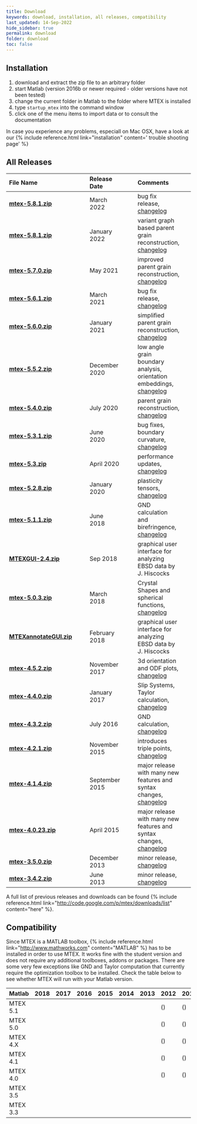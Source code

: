 ```yaml
---
title: Download
keywords: download, installation, all releases, compatibility
last_updated: 14-Sep-2022
hide_sidebar: true
permalink: download
folder: download
toc: false
---
```


## Installation

1. download and extract the zip file to an arbitrary folder
2. start Matlab (version 2016b or newer required - older versions have not been tested)
3. change the current folder in Matlab to the folder where MTEX is installed
4. type `startup_mtex` into the command window
5. click one of the menu items to import data or to consult the documentation

In case you experience any problems, especiall on Mac OSX, have a look at our
{% include reference.html link="installation" content='<i class="fa fa-exclamation-triangle"></i> trouble shooting page' %}

## All Releases

File Name  |||  Release Date||| Comments ||| Downloads
:-|-|-|:-|-|-|:-|-|-|-
[**mtex-5.8.1.zip**](https://github.com/mtex-toolbox/mtex/releases/download/mtex-5.8.1/mtex-5.8.1.zip) ||| March 2022 ||| bug fix release, [changelog](changelog.html) |||
[**mtex-5.8.1.zip**](https://github.com/mtex-toolbox/mtex/releases/download/mtex-5.8.0/mtex-5.8.0.zip) ||| January 2022 ||| variant graph based parent grain reconstruction, [changelog](changelog.html) ||| ![](https://img.shields.io/github/downloads/mtex-toolbox/mtex/mtex-5.8.0/total?color=%23FFFFFF&label=%20&logoColor=%23FFFFFF&style=flat-square)&nbsp;
[**mtex-5.7.0.zip**](https://github.com/mtex-toolbox/mtex/releases/download/mtex-5.7.0/mtex-5.7.0.zip) ||| May 2021 ||| improved parent grain reconstruction, [changelog](changelog.html) ||| ![](https://img.shields.io/github/downloads/mtex-toolbox/mtex/mtex-5.7.0/total?color=%23FFFFFF&label=%20&logoColor=%23FFFFFF&style=flat-square)&nbsp;
[**mtex-5.6.1.zip**](https://github.com/mtex-toolbox/mtex/releases/download/mtex-5.6.1/mtex-5.6.1.zip) ||| March 2021 |||  bug fix release, [changelog](changelog.html) ||| ![](https://img.shields.io/github/downloads/mtex-toolbox/mtex/mtex-5.6.1/total?color=%23FFFFFF&label=%20&logoColor=%23FFFFFF&style=flat-square)&nbsp;
[**mtex-5.6.0.zip**](https://github.com/mtex-toolbox/mtex/releases/download/mtex-5.6.0/mtex-5.6.0.zip) ||| January 2021 |||  simplified parent grain reconstruction, [changelog](changelog.html) ||| ![](https://img.shields.io/github/downloads/mtex-toolbox/mtex/mtex-5.6.0/total?color=%23FFFFFF&label=%20&logoColor=%23FFFFFF&style=flat-square)&nbsp;
[**mtex-5.5.2.zip**](https://github.com/mtex-toolbox/mtex/releases/download/mtex-5.5.2/mtex-5.5.2.zip) ||| December 2020 ||| low angle grain boundary analysis, orientation embeddings, [changelog](changelog.html) ||| ![](https://img.shields.io/github/downloads/mtex-toolbox/mtex/mtex-5.5.2/total?color=%23FFFFFF&label=%20&logoColor=%23FFFFFF&style=flat-square)&nbsp;
[**mtex-5.4.0.zip**](https://github.com/mtex-toolbox/mtex/releases/download/mtex-5.4.0/mtex-5.4.0.zip) ||| July 2020 ||| parent grain reconstruction, [changelog](changelog.html) ||| 2767
[**mtex-5.3.1.zip**](https://github.com/mtex-toolbox/mtex/releases/download/mtex-5.3.1/mtex-5.3.1.zip) ||| June 2020 ||| bug fixes, boundary curvature, [changelog](changelog.html) ||| 1051
[**mtex-5.3.zip**](https://github.com/mtex-toolbox/mtex/releases/download/mtex-5.3/mtex-5.3.zip) ||| April 2020 ||| performance updates, [changelog](changelog.html) ||| 2118
[**mtex-5.2.8.zip**](https://github.com/mtex-toolbox/mtex/releases/download/mtex-5.2.8/mtex-5.2.8.zip) ||| January 2020 ||| plasticity tensors, [changelog](changelog.html) ||| 2919
[**mtex-5.1.1.zip**](https://github.com/mtex-toolbox/mtex/releases/download/mtex-5.1.1/mtex-5.1.1.zip) ||| June 2018 ||| GND calculation and birefringence, [changelog](changelog.html) ||| 8291
[**MTEXGUI-2.4.zip**](https://www.researchgate.net/profile/Jessica_Hiscocks/publication/327848702_MTEX_GUI_for_EBSD_and_Pole_Figure_Plotting_Rev_24/data/5ba97639299bf13e604a3c43/Annotate2p4.zip) ||| Sep 2018 ||| graphical user interface for analyzing EBSD data by J. Hiscocks |||
[**mtex-5.0.3.zip**](https://github.com/mtex-toolbox/mtex/releases/download/mtex-5.0.3/mtex-5.0.3.zip) ||| March 2018 ||| Crystal Shapes and spherical functions, [changelog](changelog.html) ||| 2796
[**MTEXannotateGUI.zip**](https://groups.google.com/group/mtexmail/attach/e87c480486f4/MTEXannotateGUI.zip?part=0.1&authuser=0) ||| February 2018 ||| graphical user interface for analyzing EBSD data by J. Hiscocks |||
[**mtex-4.5.2.zip**](https://github.com/mtex-toolbox/mtex/releases/download/mtex-4.5.2/mtex-4.5.2.zip) ||| November 2017 ||| 3d orientation and ODF plots, [changelog](changelog.html) ||| 4420
[**mtex-4.4.0.zip**](https://github.com/mtex-toolbox/mtex/releases/download/mtex-4.4.0/mtex-4.4.0.zip) ||| January 2017 ||| Slip Systems, Taylor calculation, [changelog](changelog.html) ||| 1252
[**mtex-4.3.2.zip**](https://github.com/mtex-toolbox/mtex/releases/download/mtex-4.3.2/mtex-4.3.2.zip) ||| July 2016 ||| GND calculation, [changelog](changelog.html) ||| 1662
[**mtex-4.2.1.zip**](https://github.com/mtex-toolbox/mtex/releases/download/mtex-4.2.1/mtex-4.2.1.zip) ||| November 2015 ||| introduces triple points, [changelog](changelog.html) ||| 1831
[**mtex-4.1.4.zip**](https://github.com/mtex-toolbox/mtex/releases/download/mtex-4.1.4/mtex-4.1.4.zip) ||| September 2015    ||| major release with many new features and syntax changes, [changelog](changelog.html) ||| 1132
[__mtex-4.0.23.zip__](https://github.com/mtex-toolbox/mtex/releases/download/mtex-4.0.23/mtex-4.0.23.zip) ||| April 2015    ||| major release with many new features and syntax changes, [changelog](changelog.html) ||| 1076
[**mtex-3.5.0.zip**](http://mtex.googlecode.com/files/mtex-3.5.0.zip) ||| December 2013   ||| minor release, [changelog]()||| 2398
[**mtex-3.4.2.zip**](http://mtex.googlecode.com/files/mtex-3.4.2.zip) ||| June 2013       ||| minor release, [changelog]()||| 1660

A full list of previous releases and downloads can be found
{% include reference.html link="http://code.google.com/p/mtex/downloads/list" content="here" %}.

## Compatibility

Since MTEX is a MATLAB toolbox,
{% include reference.html link="http://www.mathworks.com" content="MATLAB" %}
has to be installed in order to use MTEX. It works fine with the student version and does not require any additional toolboxes, addons or packages. There are some very few exceptions like GND and Taylor computation that currently require the optimization toolbox to be installed. Check the table below to see whether MTEX will run with your Matlab version.

| Matlab | 2018 | 2017 | 2016 | 2015 | 2014 | 2013 | 2012 | 2011 | 2010 |
|--------|-------|-------|-------|-------|-------|-------|-------|-------|-------|
|MTEX 5.1| <i class="fa fa-check"></i> | <i class="fa fa-check"></i> | <i class="fa fa-check"></i> | <i class="fa fa-check"></i> | <i class="fa fa-check"></i> | <i class="fa fa-check"></i> | (<i class="fa fa-check"></i>) | (<i class="fa fa-check"></i>) | (<i class="fa fa-check"></i>) |
|MTEX 5.0| <i class="fa fa-check"></i> | <i class="fa fa-check"></i> | <i class="fa fa-check"></i> | <i class="fa fa-check"></i> | <i class="fa fa-check"></i> | <i class="fa fa-check"></i> | (<i class="fa fa-check"></i>) | (<i class="fa fa-check"></i>) | (<i class="fa fa-check"></i>) |
|MTEX 4.X|  | <i class="fa fa-check"></i> | <i class="fa fa-check"></i> | <i class="fa fa-check"></i> | <i class="fa fa-check"></i> | <i class="fa fa-check"></i> | (<i class="fa fa-check"></i>) | (<i class="fa fa-check"></i>) | (<i class="fa fa-check"></i>) |
|MTEX 4.1|  | <i class="fa fa-check"></i> | <i class="fa fa-check"></i> | <i class="fa fa-check"></i> | <i class="fa fa-check"></i> | <i class="fa fa-check"></i> | (<i class="fa fa-check"></i>) | (<i class="fa fa-check"></i>) | (<i class="fa fa-check"></i>) |
|MTEX 4.0|  | | | <i class="fa fa-check"></i> | <i class="fa fa-check"></i> | <i class="fa fa-check"></i> | (<i class="fa fa-check"></i>) | (<i class="fa fa-check"></i>) | (<i class="fa fa-check"></i>) |
|MTEX 3.5|  | | | | <i class="fa fa-check"></i> | <i class="fa fa-check"></i> | <i class="fa fa-check"></i> | <i class="fa fa-check"></i> | <i class="fa fa-check"></i> |
|MTEX 3.3|  | | | | <i class="fa fa-check"></i> | <i class="fa fa-check"></i> | <i class="fa fa-check"></i> | <i class="fa fa-check"></i> | <i class="fa fa-check"></i> |

<script src="js/jquery.min.js"></script>
<script src="js/bootstrap.min.js"></script>
<script src="js/jquery.timeago.js"></script>
<script src="js/jquery.fancybox.pack.js?v=2.1.5"></script>

<script type="text/javascript">
    $(document).ready(function () {
        GetLatestReleaseInfo();
    });

    function GetLatestReleaseInfo() {
        $.getJSON("https://api.github.com/repos/ShareX/ShareX/releases").done(function (json) {
            var release = json[0];
            var asset = release.assets[0];
            var downloadURL = "https://github.com/ShareX/ShareX/releases/download/" + release.tag_name + "/" + asset.name;
            var downloadCount = 0;
            for (var i = 0; i < release.assets.length; i++) {
                downloadCount += release.assets[i].download_count;
            }
            var releaseInfo = release.name + " was updated " + $.timeago(asset.updated_at) + " and downloaded " + downloadCount + " times.";
            $(".sharex-download").attr("href", downloadURL);
            $(".release-info").text(releaseInfo);
            $(".release-info").fadeIn("slow");
        });
    }
</script>
